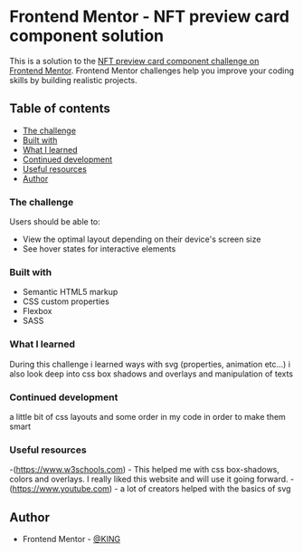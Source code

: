 # Frontend Mentor - NFT preview card component solution

This is a solution to the [NFT preview card component challenge on Frontend Mentor](https://www.frontendmentor.io/challenges/nft-preview-card-component-SbdUL_w0U). Frontend Mentor challenges help you improve your coding skills by building realistic projects. 

## Table of contents

  - [The challenge](#the-challenge)
  - [Built with](#built-with)
  - [What I learned](#what-i-learned)
  - [Continued development](#continued-development)
  - [Useful resources](#useful-resources)
- [Author](#author)
### The challenge

Users should be able to:

- View the optimal layout depending on their device's screen size
- See hover states for interactive elements

### Built with

- Semantic HTML5 markup
- CSS custom properties
- Flexbox
- SASS

### What I learned

During this challenge i learned ways with svg (properties, animation etc...)
i also look deep into css box shadows and overlays and manipulation of texts 

### Continued development


a little bit of css layouts and some order in my code in order to make them smart 

### Useful resources

-(https://www.w3schools.com) - This helped me with css box-shadows, colors and overlays. I really liked this website and will use it going forward.
-(https://www.youtube.com) - a lot of creators helped with the basics of svg


## Author

- Frontend Mentor - [@KING](https://www.frontendmentor.io/profile/yourusername)
